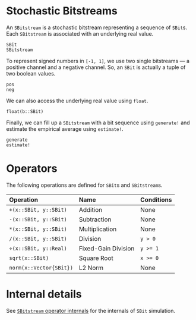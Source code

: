 # Stochastic Bitstreams

An `SBitstream` is a stochastic bitstream representing a sequence of `SBit`s. Each `SBitstream` is associated with an underlying real value.

```@docs
SBit
SBitstream
```

To represent signed numbers in ``[-1, 1]``, we use two single bitstreams — a positive channel and a negative channel. So, an `SBit` is actually a tuple of two boolean values.

```@docs
pos
neg
```

We can also access the underlying real value using `float`.

```@docs
float(b::SBit)
```

Finally, we can fill up a `SBitstream` with a bit sequence using `generate!` and estimate the empirical average using `estimate!`.

```@docs
generate
estimate!
```

# Operators

The following operations are defined for `SBit`s and `SBitstream`s.

| Operation               | Name                | Conditions |
| :---------------------- | :------------------ | :--------- |
| `+(x::SBit, y::SBit)`   | Addition            | None       |
| `-(x::SBit, y::SBit)`   | Subtraction         | None       |
| `*(x::SBit, y::SBit)`   | Multiplication      | None       |
| `/(x::SBit, y::SBit)`   | Division            | `y > 0`    |
| `÷(x::SBit, y::Real)`   | Fixed-Gain Division | `y >= 1`   |
| `sqrt(x::SBit)`         | Square Root         | `x >= 0`   |
| `norm(x::Vector{SBit})` | L2 Norm             | None       |

# Internal details

See [`SBitstream` operator internals](@ref) for the internals of `SBit` simulation.